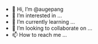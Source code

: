 - 👋 Hi, I’m @augepang
- 👀 I’m interested in ...
- 🌱 I’m currently learning ...
- 💞️ I’m looking to collaborate on ...
- 📫 How to reach me ...

<!---
augepang/augepang is a ✨ special ✨ repository because its `README.md` (this file) appears on your GitHub profile.
You can click the Preview link to take a look at your changes.
--->
